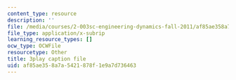 ```yaml
---
content_type: resource
description: ''
file: /media/courses/2-003sc-engineering-dynamics-fall-2011/af85ae358a7a5421878f1e9a7d736463_Fo-Y6kEMURk.vtt
file_type: application/x-subrip
learning_resource_types: []
ocw_type: OCWFile
resourcetype: Other
title: 3play caption file
uid: af85ae35-8a7a-5421-878f-1e9a7d736463
---
```

